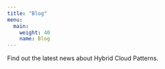 ```yaml
---
title: "Blog"
menu:
  main:
    weight: 40
    name: Blog
---
```


Find out the latest news about Hybrid Cloud Patterns.
